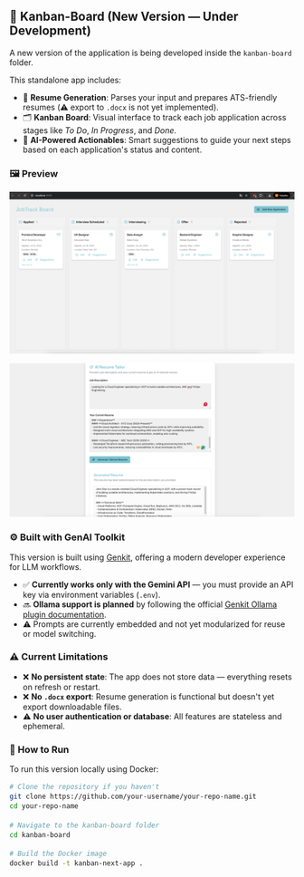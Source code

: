 ## 📌 Kanban-Board (New Version — Under Development)

A new version of the application is being developed inside the `kanban-board` folder.

This standalone app includes:

- 📝 **Resume Generation**: Parses your input and prepares ATS-friendly resumes (⚠️ export to `.docx` is not yet implemented).
- 🗂️ **Kanban Board**: Visual interface to track each job application across stages like _To Do_, _In Progress_, and _Done_.
- 🤖 **AI-Powered Actionables**: Smart suggestions to guide your next steps based on each application's status and content.

### 🖼️ Preview

![Kanban Board Preview](screenshot/kanban.png)

![Kanban Board Preview](screenshot/resume.png)


### ⚙️ Built with GenAI Toolkit

This version is built using [Genkit](https://genkit.dev/), offering a modern developer experience for LLM workflows.

- ✅ **Currently works only with the Gemini API** — you must provide an API key via environment variables (`.env`).
- 🔜 **Ollama support is planned** by following the official [Genkit Ollama plugin documentation](https://genkit.dev/docs/plugins/ollama/).
- ⚠️ Prompts are currently embedded and not yet modularized for reuse or model switching.

### ⚠️ Current Limitations

- ❌ **No persistent state**: The app does not store data — everything resets on refresh or restart.
- ❌ **No `.docx` export**: Resume generation is functional but doesn't yet export downloadable files.
- ⚠️ **No user authentication or database**: All features are stateless and ephemeral.

### 🚀 How to Run

To run this version locally using Docker:

```bash
# Clone the repository if you haven't
git clone https://github.com/your-username/your-repo-name.git
cd your-repo-name

# Navigate to the kanban-board folder
cd kanban-board

# Build the Docker image
docker build -t kanban-next-app .
```

